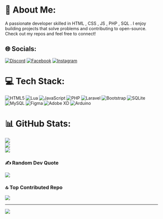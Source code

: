 # 💫 About Me:
A passionate developer skilled in HTML , CSS , JS , PHP , SQL . I enjoy building projects that solve problems and contributing to open-source. Check out my repos and feel free to connect!


## 🌐 Socials:
[![Discord](https://img.shields.io/badge/Discord-%237289DA.svg?logo=discord&logoColor=white)](https://discord.gg/senira_perera) [![Facebook](https://img.shields.io/badge/Facebook-%231877F2.svg?logo=Facebook&logoColor=white)](https://facebook.com/senira_perera) [![Instagram](https://img.shields.io/badge/Instagram-%23E4405F.svg?logo=Instagram&logoColor=white)](https://instagram.com/senira_perera) 

# 💻 Tech Stack:
![HTML5](https://img.shields.io/badge/html5-%23E34F26.svg?style=for-the-badge&logo=html5&logoColor=white) ![Lua](https://img.shields.io/badge/lua-%232C2D72.svg?style=for-the-badge&logo=lua&logoColor=white) ![JavaScript](https://img.shields.io/badge/javascript-%23323330.svg?style=for-the-badge&logo=javascript&logoColor=%23F7DF1E) ![PHP](https://img.shields.io/badge/php-%23777BB4.svg?style=for-the-badge&logo=php&logoColor=white) ![Laravel](https://img.shields.io/badge/laravel-%23FF2D20.svg?style=for-the-badge&logo=laravel&logoColor=white) ![Bootstrap](https://img.shields.io/badge/bootstrap-%238511FA.svg?style=for-the-badge&logo=bootstrap&logoColor=white) ![SQLite](https://img.shields.io/badge/sqlite-%2307405e.svg?style=for-the-badge&logo=sqlite&logoColor=white) ![MySQL](https://img.shields.io/badge/mysql-4479A1.svg?style=for-the-badge&logo=mysql&logoColor=white) ![Figma](https://img.shields.io/badge/figma-%23F24E1E.svg?style=for-the-badge&logo=figma&logoColor=white) ![Adobe XD](https://img.shields.io/badge/Adobe%20XD-470137?style=for-the-badge&logo=Adobe%20XD&logoColor=#FF61F6) ![Arduino](https://img.shields.io/badge/-Arduino-00979D?style=for-the-badge&logo=Arduino&logoColor=white)
# 📊 GitHub Stats:
![](https://github-readme-stats.vercel.app/api?username=seniraperera&theme=dark&hide_border=false&include_all_commits=false&count_private=false)<br/>
![](https://github-readme-streak-stats.herokuapp.com/?user=seniraperera&theme=dark&hide_border=false)<br/>
![](https://github-readme-stats.vercel.app/api/top-langs/?username=seniraperera&theme=dark&hide_border=false&include_all_commits=false&count_private=false&layout=compact)

### ✍️ Random Dev Quote
![](https://quotes-github-readme.vercel.app/api?type=horizontal&theme=radical)

### 🔝 Top Contributed Repo
![](https://github-contributor-stats.vercel.app/api?username=seniraperera&limit=5&theme=dark&combine_all_yearly_contributions=true)

---
[![](https://visitcount.itsvg.in/api?id=seniraperera&icon=0&color=0)](https://visitcount.itsvg.in)

<!-- Proudly created with GPRM ( https://gprm.itsvg.in ) -->
